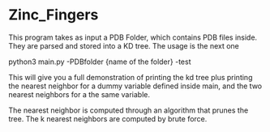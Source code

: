 # Zinc_Fingers

This program takes as input a PDB Folder, which contains PDB files inside. They are parsed and stored into a KD tree. The usage is the next one

python3 main.py -PDBfolder {name of the folder} -test

This will give you a full demonstration of printing the kd tree plus printing the nearest neighbor for a dummy variable defined inside main, and the two nearest neighbors for a the same variable.

The nearest neighbor is computed through an algorithm that prunes the tree. The k nearest neighbors are computed by brute force.
